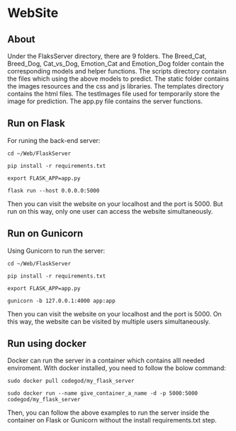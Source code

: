 # WebSite
## About
Under the FlaksServer directory, there are 9 folders. The Breed_Cat, Breed_Dog, Cat_vs_Dog, Emotion_Cat and Emotion_Dog folder  contain the corresponding models and helper functions. The scripts directory contaisn the files which using the above models to predict. The static folder contains the images resources and the css and js libraries. The templates directory contains the html files. The testImages file used for temporarily store the image for prediction. The app.py file contains the server functions. 

## Run on Flask 
For runing the back-end server:

  `cd ~/Web/FlaskServer`

  `pip install -r requirements.txt`

  `export FLASK_APP=app.py`

  `flask run --host 0.0.0.0:5000`

Then you can visit the website on your localhost and the port is 5000. But run on this way, only one user can access the website simultaneously.

## Run on Gunicorn
Using Gunicorn to run the server:

  `cd ~/Web/FlaskServer`

  `pip install -r requirements.txt`

  `export FLASK_APP=app.py`

  `gunicorn -b 127.0.0.1:4000 app:app`

Then you can visit the website on your localhost and the port is 5000. On this way, the website can be visited by multiple users simultaneously.

## Run using docker 
Docker can run the server in a container which contains alll needed enviroment. With docker installed, you need to follow the bolow command: 

 `sudo docker pull codegod/my_flask_server`

 `sudo docker run --name give_container_a_name -d -p 5000:5000 codegod/my_flask_server`

Then, you can follow the above examples to run the server inside the container on Flask or Gunicorn without the install requirements.txt step.